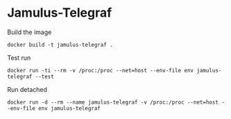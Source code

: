 # Jamulus-Telegraf

Build the image

```
docker build -t jamulus-telegraf .
```

Test run

```
docker run -ti --rm -v /proc:/proc --net=host --env-file env jamulus-telegraf --test
```

Run detached

```
docker run -d --rm --name jamulus-telegraf -v /proc:/proc --net=host --env-file env jamulus-telegraf
```
